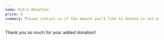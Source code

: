 ```yaml
---
name: Extra Donation
price: 5
summary: Please contact us if the amount you’d like to donate is not available.
---
```


Thank you so much for your added donation!